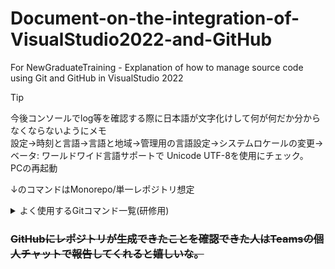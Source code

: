 # Document-on-the-integration-of-VisualStudio2022-and-GitHub
For NewGraduateTraining - Explanation of how to manage source code using Git and GitHub in VisualStudio 2022  

> [!TIP]
> 今後コンソールでlog等を確認する際に日本語が文字化けして何が何だか分からなくならないようにメモ  
> 設定->時刻と言語->言語と地域->管理用の言語設定->システムロケールの変更->ベータ: ワールドワイド言語サポートで Unicode UTF-8を使用にチェック。  
> PCの再起動


↓のコマンドはMonorepo/単一レポジトリ想定　　

<details>

<summary>よく使用するGitコマンド一覧(研修用)</summary>　　

``` 
git help
``` 
　コマンド一覧を表示　　
　　
 
```
git コマンド名 --help
``` 
　そのコマンドの使用方法、オプションを詳しくみられる(WEBに遷移する)　　
　　
 
``` 
git status
``` 
　今編集追加しているファイルを表示　　
　　

 ``` 
git add ファイル名
``` 
　指定したファイルをステージング　　
　　
 
 ```
git add -A
``` 
　新規追加、更新、削除のファイルをステージング　　
　　

 ``` 
git add -u
``` 
　更新、削除のファイルのステージング　　
　　

``` 
git commit -m "コミットメッセージ入力"
``` 
　コミットする際のコマンド　　
　　

``` 
git log
``` 
　commit履歴の表示（履歴を見終わったらqで戻れる）　　
　　

```
git fetch origin
```
　リモートレポジトリの全てのブランチの最新のコミット履歴を取得、リモート追跡ブランチに反映　　
　　

```
git fetch origin ブランチ名
``` 
　リモートレポジトリの指定したブランチのみの最新のコミット履歴を取得、リモート追跡ブランチに反映　　
　　

```
git merge ブランチ名
``` 
　指定したブランチを現在いるブランチに取り込む  
  

```
git merge origin/ブランチ名
``` 
　リモート追跡ブランチの指定したブランチを現在いるブランチに取り込む 　　
　　

```
git pull origin
```
　現在いるブランチに関連したリモートレポジトリブランチの最新のコミット履歴を取得、リモート追跡ブランチに反映、現在いるブランチに取り込む　　
　　

```
git push origin
``` 
　リモートレポジトリにプッシュ 　　
　　

```
git branch
```
　ブランチの一覧表示(ブランチ名の前に＊が付いているものが現在いるブランチ)　　
　　

```
git branch -a
```
　リモート追跡ブランチとローカルブランチの両方を一覧表示　　
　　

```
git branch -r
``` 
　リモート追跡ブランチを表示　　
　　

```
git branch ブランチ名
```
　新しいブランチの作成　　
　　

```
git switch ブランチ名
```
　ブランチの切り替え　　

> [!WARNING]  
> ※ブランチの切り替えを行う前にキチンとコミットしましょう。
　　

```
git switch -c ブランチ名
```
　ブランチを作成して作業ブランチを切り替え　
> [!WARNING]  
> ※「-c」を大文字のCつまり「-C」に変えてしまうと同名のブランチが存在した場合でも強制的に作成されるため注意してください。

 </details>

### ~~GitHubにレポジトリが生成できたことを確認できた人はTeamsの個人チャットで報告してくれると嬉しいな。~~

